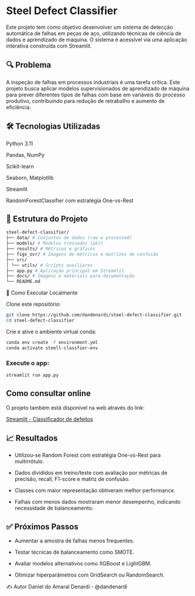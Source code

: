 # Steel Defect Classifier

Este projeto tem como objetivo desenvolver um sistema de detecção automática de falhas em peças de aço, utilizando técnicas de ciência de dados e aprendizado de máquina. O sistema é acessível via uma aplicação interativa construída com Streamlit.

## 🔍 Problema

A inspeção de falhas em processos industriais é uma tarefa crítica. Este projeto busca aplicar modelos supervisionados de aprendizado de máquina para prever diferentes tipos de falhas com base em variáveis do processo produtivo, contribuindo para redução de retrabalho e aumento de eficiência.

## 🛠️ Tecnologias Utilizadas

Python 3.11

Pandas, NumPy

Scikit-learn

Seaborn, Matplotlib

Streamlit

RandomForestClassifier com estratégia One-vs-Rest

## 📁 Estrutura do Projeto

```bash
steel-defect-classifier/
├── data/ # Conjuntos de dados (raw e processed)
├── models/ # Modelos treinados (pkl)
├── results/ # Métricas e gráficos
├── figs_ovr/ # Imagens de métricas e matrizes de confusão
├── src/
│ └── utils/ # Scripts auxiliares
├── app.py # Aplicação principal em Streamlit
├── docs/ # Imagens e materiais para documentação
└── README.md
```

🚀 Como Executar Localmente

Clone este repositório:

```bash
git clone https://github.com/dandenardi/steel-defect-classifier.git
cd steel-defect-classifier
```

Crie e ative o ambiente virtual conda:

```bash
conda env create -f environment.yml
conda activate steell-classfier-env
```

### Execute o app:

```bash
streamlit run app.py
```

## Como consultar online

O projeto também está disponível na web através do link:

[Streamlit - Classificador de defeitos](https://steel-defect-classifier-juxghqkvb8dkntfruwuzjb.streamlit.app/)

## 📈 Resultados

- Utilizou-se Random Forest com estratégia One-vs-Rest para multirrótulo.

- Dados divididos em treino/teste com avaliação por métricas de precisão, recall, F1-score e matriz de confusão.

- Classes com maior representação obtiveram melhor performance.

- Falhas com menos dados mostraram menor desempenho, indicando necessidade de balanceamento.

## ✅ Próximos Passos

- Aumentar a amostra de falhas menos frequentes.

- Testar técnicas de balanceamento como SMOTE.

- Avaliar modelos alternativos como XGBoost e LightGBM.

- Otimizar hiperparâmetros com GridSearch ou RandomSearch.

✍️ Autor
Daniel do Amaral Denardi - @dandenardi
